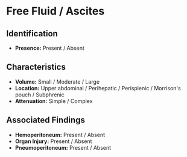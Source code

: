 # Free Fluid / Ascites

## Identification

- **Presence:** Present / Absent

## Characteristics

- **Volume:** Small / Moderate / Large
- **Location:** Upper abdominal / Perihepatic / Perisplenic / Morrison's pouch / Subphrenic
- **Attenuation:** Simple / Complex

## Associated Findings

- **Hemoperitoneum:** Present / Absent
- **Organ Injury:** Present / Absent
- **Pneumoperitoneum:** Present / Absent
